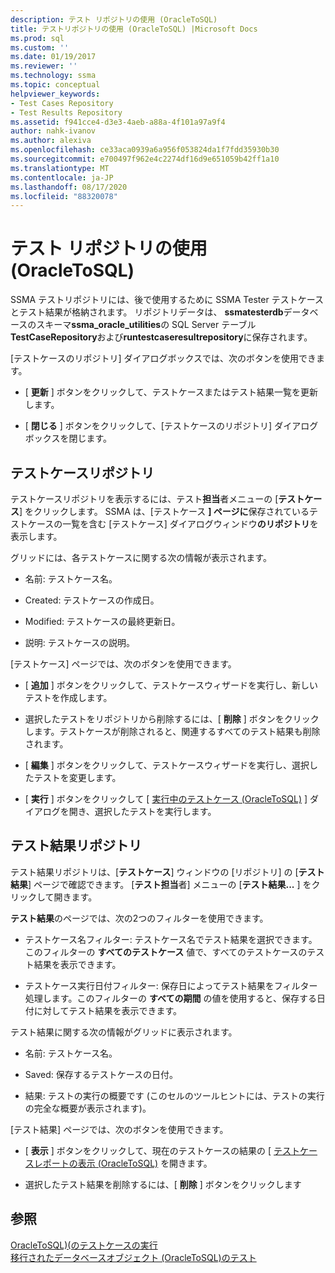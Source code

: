 ```yaml
---
description: テスト リポジトリの使用 (OracleToSQL)
title: テストリポジトリの使用 (OracleToSQL) |Microsoft Docs
ms.prod: sql
ms.custom: ''
ms.date: 01/19/2017
ms.reviewer: ''
ms.technology: ssma
ms.topic: conceptual
helpviewer_keywords:
- Test Cases Repository
- Test Results Repository
ms.assetid: f941cce4-d3e3-4aeb-a88a-4f101a97a9f4
author: nahk-ivanov
ms.author: alexiva
ms.openlocfilehash: ce33aca0939a6a956f053824da1f7fdd35930b30
ms.sourcegitcommit: e700497f962e4c2274df16d9e651059b42ff1a10
ms.translationtype: MT
ms.contentlocale: ja-JP
ms.lasthandoff: 08/17/2020
ms.locfileid: "88320078"
---
```

# <a name="using-test-repositories-oracletosql"></a>テスト リポジトリの使用 (OracleToSQL)
SSMA テストリポジトリには、後で使用するために SSMA Tester テストケースとテスト結果が格納されます。 リポジトリデータは、 **ssmatesterdb**データベースのスキーマ**ssma_oracle_utilities**の SQL Server テーブル**TestCaseRepository**および**runtestcaseresultrepository**に保存されます。  
  
[テストケースのリポジトリ] ダイアログボックスでは、次のボタンを使用できます。  
  
-   [ **更新** ] ボタンをクリックして、テストケースまたはテスト結果一覧を更新します。  
  
-   [ **閉じる** ] ボタンをクリックして、[テストケースのリポジトリ] ダイアログボックスを閉じます。  
  
## <a name="test-cases-repository"></a>テストケースリポジトリ  
テストケースリポジトリを表示するには、テスト**担当**者メニューの [**テストケース**] をクリックします。 SSMA は、[テストケース **] ページに**保存されているテストケースの一覧を含む [テストケース] ダイアログウィンドウ**のリポジトリ**を表示します。  
  
グリッドには、各テストケースに関する次の情報が表示されます。  
  
-   名前: テストケース名。  
  
-   Created: テストケースの作成日。  
  
-   Modified: テストケースの最終更新日。  
  
-   説明: テストケースの説明。  
  
[テストケース] ページでは、次のボタンを使用できます。  
  
-   [ **追加** ] ボタンをクリックして、テストケースウィザードを実行し、新しいテストを作成します。  
  
-   選択したテストをリポジトリから削除するには、[ **削除** ] ボタンをクリックします。テストケースが削除されると、関連するすべてのテスト結果も削除されます。  
  
-   [ **編集** ] ボタンをクリックして、テストケースウィザードを実行し、選択したテストを変更します。  
  
-   [ **実行** ] ボタンをクリックして [ [実行中のテストケース (OracleToSQL)](https://msdn.microsoft.com/fc208cdb-7373-4f6b-8f6c-cdff9d3dcd02) ] ダイアログを開き、選択したテストを実行します。  
  
## <a name="test-results-repository"></a>テスト結果リポジトリ  
テスト結果リポジトリは、[**テストケース**] ウィンドウの [リポジトリ] の [**テスト結果**] ページで確認できます。 [**テスト担当**者] メニューの [**テスト結果...** ] をクリックして開きます。  
  
**テスト結果**のページでは、次の2つのフィルターを使用できます。  
  
-   テストケース名フィルター: テストケース名でテスト結果を選択できます。 このフィルターの **すべてのテストケース** 値で、すべてのテストケースのテスト結果を表示できます。  
  
-   テストケース実行日付フィルター: 保存日によってテスト結果をフィルター処理します。このフィルターの **すべての期間** の値を使用すると、保存する日付に対してテスト結果を表示できます。  
  
テスト結果に関する次の情報がグリッドに表示されます。  
  
-   名前: テストケース名。  
  
-   Saved: 保存するテストケースの日付。  
  
-   結果: テストの実行の概要です (このセルのツールヒントには、テストの実行の完全な概要が表示されます)。  
  
[テスト結果] ページでは、次のボタンを使用できます。  
  
-   [ **表示** ] ボタンをクリックして、現在のテストケースの結果の [ [テストケースレポートの表示 &#40;OracleToSQL&#41;](../../ssma/oracle/viewing-test-case-reports-oracletosql.md) を開きます。  
  
-   選択したテスト結果を削除するには、[ **削除** ] ボタンをクリックします  
  
## <a name="see-also"></a>参照  
[OracleToSQL&#41;&#40;のテストケースの実行 ](../../ssma/oracle/running-test-cases-oracletosql.md)  
[移行されたデータベースオブジェクト &#40;OracleToSQL&#41;のテスト ](../../ssma/oracle/testing-migrated-database-objects-oracletosql.md)  
  
